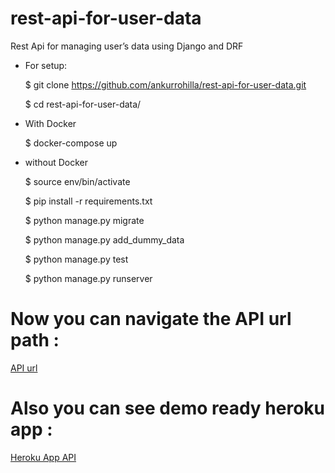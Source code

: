 # rest-api-for-user-data
Rest Api for managing user’s data using Django and DRF

* For setup:

    $ git clone https://github.com/ankurrohilla/rest-api-for-user-data.git
    
    $ cd rest-api-for-user-data/
    


* With Docker
    

    $ docker-compose up


* without Docker 


    
    $  source env/bin/activate
    
    $  pip install -r requirements.txt
    
    $  python manage.py migrate
    
    $ python manage.py add_dummy_data
    
    $ python manage.py test
    
    $ python manage.py runserver
    

# Now you can navigate the API url path : 
 [API url](http://127.0.0.1:8000/api/users/)
 
# Also you can see demo ready heroku app :


 [Heroku App API](https://drf-api-users.herokuapp.com/api/users/)


